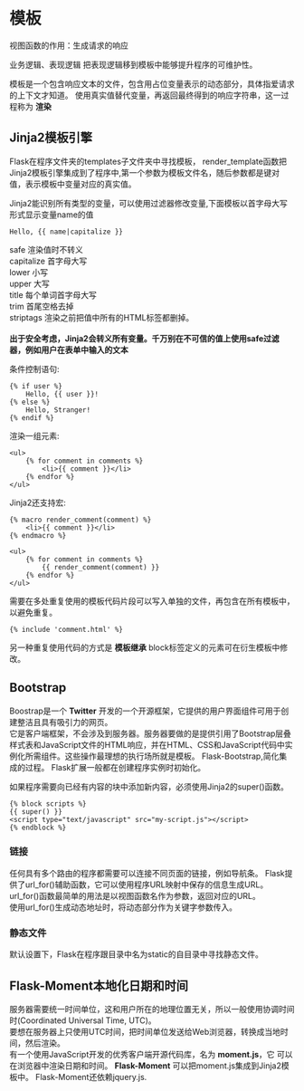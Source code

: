 # 模板

视图函数的作用：生成请求的响应

业务逻辑、表现逻辑
把表现逻辑移到模板中能够提升程序的可维护性。

模板是一个包含响应文本的文件，包含用占位变量表示的动态部分，具体指爱请求的上下文才知道。
使用真实值替代变量，再返回最终得到的响应字符串，这一过程称为 __渲染__

## Jinja2模板引擎
Flask在程序文件夹的templates子文件夹中寻找模板，
render_template函数把Jinja2模板引擎集成到了程序中,第一个参数为模板文件名，随后参数都是键对值，表示模板中变量对应的真实值。

Jinja2能识别所有类型的变量，可以使用过滤器修改变量,下面模板以首字母大写形式显示变量name的值

    Hello, {{ name|capitalize }}
safe    渲染值时不转义  <br>
capitalize   首字母大写  <br>
lower  小写  <br>
upper  大写  <br>
title  每个单词首字母大写  <br>
trim  首尾空格去掉  <br>
striptags  渲染之前把值中所有的HTML标签都删掉。<br><br>
__出于安全考虑，Jinja2会转义所有变量。千万别在不可信的值上使用safe过滤器，例如用户在表单中输入的文本__

条件控制语句:

    {% if user %}
        Hello, {{ user }}!
    {% else %}
        Hello, Stranger!
    {% endif %}
渲染一组元素:

    <ul>
        {% for comment in comments %}
            <li>{{ comment }}</li>
        {% endfor %}
    </ul>
Jinja2还支持宏:

    {% macro render_comment(comment) %}
        <li>{{ comment }}</li>
    {% endmacro %}

    <ul>
        {% for comment in comments %}
            {{ render_comment(comment) }}
        {% endfor %}
    </ul>
需要在多处重复使用的模板代码片段可以写入单独的文件，再包含在所有模板中，以避免重复。

    {% include 'comment.html' %}
另一种重复使用代码的方式是 __模板继承__
block标签定义的元素可在衍生模板中修改。

## Bootstrap
Boostrap是一个 __Twitter__ 开发的一个开源框架，它提供的用户界面组件可用于创建整洁且具有吸引力的网页。<br>
它是客户端框架，不会涉及到服务器。服务器要做的是提供引用了Bootstrap层叠样式表和JavaScript文件的HTML响应，并在HTML、CSS和JavaScript代码中实例化所需组件。这些操作最理想的执行场所就是模板。
Flask-Bootstrap,简化集成的过程。
Flask扩展一般都在创建程序实例时初始化。

如果程序需要向已经有内容的块中添加新内容，必须使用Jinja2的super()函数。

    {% block scripts %}
    {{ super() }}
    <script type="text/javascript" src="my-script.js"></script>
    {% endblock %}

### 链接
任何具有多个路由的程序都需要可以连接不同页面的链接，例如导航条。
Flask提供了url_for()辅助函数，它可以使用程序URL映射中保存的信息生成URL。
url_for()函数最简单的用法是以视图函数名作为参数，返回对应的URL。<br>
使用url_for()生成动态地址时，将动态部分作为关键字参数传入。

### 静态文件
默认设置下，Flask在程序跟目录中名为static的自目录中寻找静态文件。


## Flask-Moment本地化日期和时间
服务器需要统一时间单位，这和用户所在的地理位置无关，所以一般使用协调时间时(Coordinated Universal Time, UTC)。<br>
要想在服务器上只使用UTC时间，把时间单位发送给Web浏览器，转换成当地时间，然后渲染。<br>
有一个使用JavaScript开发的优秀客户端开源代码库，名为 __moment.js__，它 可以在浏览器中渲染日期和时间。 __Flask-Moment__ 可以把moment.js集成到Jinja2模板中。
Flask-Moment还依赖jquery.js.
